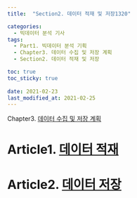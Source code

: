 ```yaml
---
title:  "Section2. 데이터 적재 및 저장1320"

categories:
  - 빅데이터 분석 기사
tags: 
  - Part1. 빅데이터 분석 기획
  - Chapter3. 데이터 수집 및 저장 계획
  - Section2. 데이터 적재 및 저장

toc: true
toc_sticky: true
 
date: 2021-02-23
last_modified_at: 2021-02-25
---
```


Chapter3. [데이터 수집 및 저장 계획]()

# Article1. [데이터 적재]()

# Article2. [데이터 저장]()